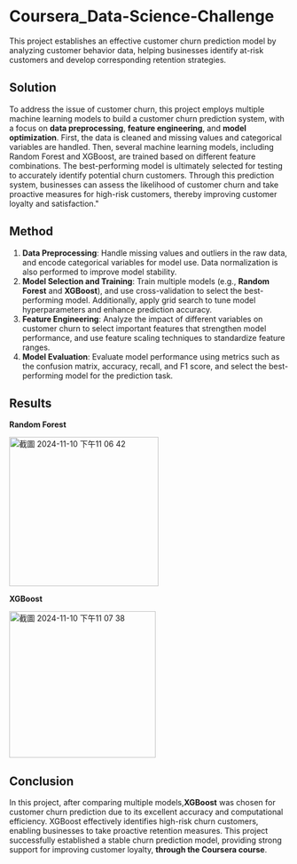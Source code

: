 # Coursera_Data-Science-Challenge
This project establishes an effective customer churn prediction model by analyzing customer behavior data, helping businesses identify at-risk customers and develop corresponding retention strategies.
## Solution
To address the issue of customer churn, this project employs multiple machine learning models to build a customer churn prediction system, with a focus on **data preprocessing**, **feature engineering**, and **model optimization**. First, the data is cleaned and missing values and categorical variables are handled. Then, several machine learning models, including Random Forest and XGBoost, are trained based on different feature combinations. The best-performing model is ultimately selected for testing to accurately identify potential churn customers. Through this prediction system, businesses can assess the likelihood of customer churn and take proactive measures for high-risk customers, thereby improving customer loyalty and satisfaction."
## Method
1. **Data Preprocessing**: Handle missing values and outliers in the raw data, and encode categorical variables for model use. Data normalization is also performed to improve model stability.
2. **Model Selection and Training**: Train multiple models (e.g., **Random Forest** and **XGBoost**), and use cross-validation to select the best-performing model. Additionally, apply grid search to tune model hyperparameters and enhance prediction accuracy.
3. **Feature Engineering**: Analyze the impact of different variables on customer churn to select important features that strengthen model performance, and use feature scaling techniques to standardize feature ranges.
4. **Model Evaluation**: Evaluate model performance using metrics such as the confusion matrix, accuracy, recall, and F1 score, and select the best-performing model for the prediction task.
## Results
**Random Forest**

<img width="269" alt="截圖 2024-11-10 下午11 06 42" src="https://github.com/user-attachments/assets/48c5ae36-46f4-4c8d-af9a-5a533236f015">

**XGBoost**

<img width="264" alt="截圖 2024-11-10 下午11 07 38" src="https://github.com/user-attachments/assets/63b7131d-87db-466e-bd63-9c0492fba437">

## Conclusion
In this project, after comparing multiple models,**XGBoost** was chosen for customer churn prediction due to its excellent accuracy and computational efficiency. XGBoost effectively identifies high-risk churn customers, enabling businesses to take proactive retention measures. This project successfully established a stable churn prediction model, providing strong support for improving customer loyalty, **through the Coursera course**.
